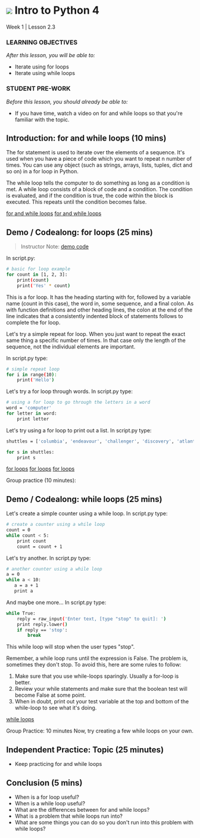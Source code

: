 # ![](https://ga-dash.s3.amazonaws.com/production/assets/logo-9f88ae6c9c3871690e33280fcf557f33.png) Intro to Python 4
Week 1 | Lesson 2.3

### LEARNING OBJECTIVES
*After this lesson, you will be able to:*
- Iterate using for loops
- Iterate using while loops

### STUDENT PRE-WORK
*Before this lesson, you should already be able to:*
- If you have time, watch a video on for and while loops so that you're familiar
  with the topic.

<a name="for and while loops"></a>
## Introduction: for and while loops (10 mins)
The for statement is used to iterate over the elements of a sequence. It's
used when you have a piece of code which you want to repeat n number of times.
You can use any object (such as strings, arrays, lists, tuples, dict and so on)
in a for loop in Python.

The while loop tells the computer to do something as long as a condition is met.
A while loop consists of a block of code and a condition. The condition
is evaluated, and if the condition is true, the code within the
block is executed. This repeats until the condition becomes false.

[for and while loops](http://www.pythonforbeginners.com/control-flow-2/python-for-and-while-loops)
[for and while loops](http://www.cyberciti.biz/faq/python-for-loop-examples-statements/)


<a name="for loops"></a>
## Demo / Codealong: for loops (25 mins)

> Instructor Note: [demo code](https://github.com/generalassembly-studio/dsi-course-materials/blob/master/curriculum/04-lessons/week-01/2.3-lesson/code/w1-2.3-demo.ipynb)

In script.py:
```bash
# basic for loop example
for count in [1, 2, 3]:
    print(count)
    print('Yes' * count)
```

This is a for loop. It has the heading starting with for, followed by a
variable name (count in this case), the word in, some sequence, and a final colon.
As with function definitions and other heading lines, the colon at the end of
the line indicates that a consistently indented block of statements follows
to complete the for loop.

Let's try a simple repeat for loop. When you just want to repeat the exact same
thing a specific number of times. In that case only the length of the sequence,
not the individual elements are important.

In script.py type:
```bash
# simple repeat loop
for i in range(10):
    print('Hello')
```

Let's try a for loop through words.
In script.py type:
```bash
# using a for loop to go through the letters in a word
word = 'computer'
for letter in word:
    print letter
```

Let's try using a for loop to print out a list.
In script.py type:
```bash
shuttles = ['columbia', 'endeavour', 'challenger', 'discovery', 'atlantis', 'enterprise', 'pathfinder' ]

for s in shuttles:
    print s
```

[for loops](http://www.cyberciti.biz/faq/python-for-loop-examples-statements/)
[for loops](http://www.pythonforbeginners.com/control-flow-2/python-for-and-while-loops)
[for loops](http://anh.cs.luc.edu/python/hands-on/3.1/handsonHtml/loops.html)

Group practice (10 minutes):

<a name="while loops"></a>
## Demo / Codealong: while loops (25 mins)

Let's create a simple counter using a while loop.
In script.py type:
```bash
# create a counter using a while loop
count = 0
while count < 5:
    print count
    count = count + 1  
```

Let's try another.
In script.py type:
```bash
# another counter using a while loop
a = 0		
while a < 10:
   a = a + 1
   print a
```

And maybe one more...
In script.py type:
```bash
while True:
    reply = raw_input('Enter text, [type "stop" to quit]: ')
    print reply.lower()
    if reply == 'stop':
        break
```

This while loop will stop when the user types "stop".

Remember, a while loop runs until the expression is False. The problem is,
sometimes they don't stop. To avoid this, here are some rules to follow:

1. Make sure that you use while-loops sparingly. Usually a for-loop is better.
2. Review your while statements and make sure that the boolean test will
   become False at some point.
3. When in doubt, print out your test variable at the top and bottom of the
   while-loop to see what it's doing.

[while loops](http://learnpythonthehardway.org/book/ex33.html)

Group Practice: 10 minutes
Now, try creating a few while loops on your own.


<a name="ind-practice"></a>
## Independent Practice: Topic (25 minutes)
- Keep practicing for and while loops

<a name="conclusion"></a>
## Conclusion (5 mins)
- When is a for loop useful?
- When is a while loop useful?
- What are the differences between for and while loops?
- What is a problem that while loops run into?
- What are some things you can do so you don't run into this problem with while loops?
